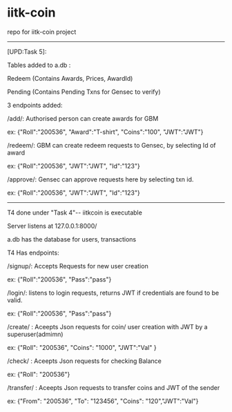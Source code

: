 # iitk-coin

repo for iitk-coin project 



--------------------------------------------------------------------
[UPD:Task 5]:


Tables added to a.db :



Redeem (Contains Awards, Prices, AwardId)

Pending (Contains Pending Txns for Gensec to verify)



3 endpoints added:



/add/: Authorised person can create awards for GBM

ex: {"Roll":"200536", "Award":"T-shirt", "Coins":"100", "JWT":"JWT"}



/redeem/: GBM can create redeem requests to Gensec, by selecting Id of award

ex: {"Roll":"200536", "JWT":"JWT", "Id":"123"}



/approve/: Gensec can approve requests here by selecting txn id.

ex: {"Roll":"200536", "JWT":"JWT", "Id":"123"}




--------------------------------------------------------------------
T4 done under "Task 4"-- iitkcoin is executable


Server listens at 127.0.0.1:8000/

a.db has the database for users, transactions


T4 Has endpoints:


/signup/: Accepts Requests for new user creation

ex: {"Roll":"200536", "Pass":"pass"}



/login/: listens to login requests, returns JWT if credentials are found to be valid.

ex: {"Roll":"200536", "Pass":"pass"}



/create/ : Aceepts Json requests for coin/ user creation with JWT by a superuser(admimn)

ex:  {"Roll": "200536", "Coins": "1000", "JWT":"Val" }



/check/ : Aceepts Json requests for checking Balance 

ex:  {"Roll": "200536"}



/transfer/ : Aceepts Json requests to transfer coins  and JWT of the sender

ex:  {"From": "200536", "To": "123456", "Coins": "120","JWT":"Val"} 


